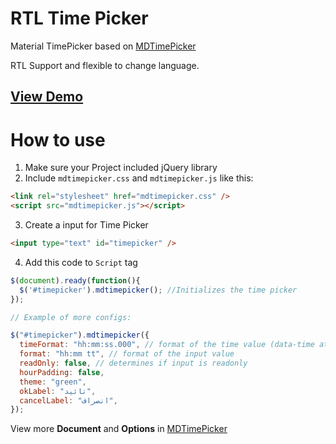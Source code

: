 # RTL Time Picker

Material TimePicker based on <a href="https://github.com/dmuy/MDTimePicker">MDTimePicker</a>

RTL Support and flexible to change language.

<a href="https://amiryxe.github.io/rtl-timepicker/"><h2>View Demo</h2></a>

# How to use

1. Make sure your Project included jQuery library
2. Include `mdtimepicker.css` and `mdtimepicker.js` like this:

```html
<link rel="stylesheet" href="mdtimepicker.css" />
<script src="mdtimepicker.js"></script>
```

3. Create a input for Time Picker

```html
<input type="text" id="timepicker" />
```

4. Add this code to `Script` tag

```Javascript
$(document).ready(function(){
  $('#timepicker').mdtimepicker(); //Initializes the time picker
});
```

```javascript
// Example of more configs:

$("#timepicker").mdtimepicker({
  timeFormat: "hh:mm:ss.000", // format of the time value (data-time attribute)
  format: "hh:mm tt", // format of the input value
  readOnly: false, // determines if input is readonly
  hourPadding: false,
  theme: "green",
  okLabel: "تائید",
  cancelLabel: "انصراف",
});
```

View more <b>Document</b> and <b>Options</b> in <a href="https://github.com/dmuy/MDTimePicker">MDTimePicker</a>
